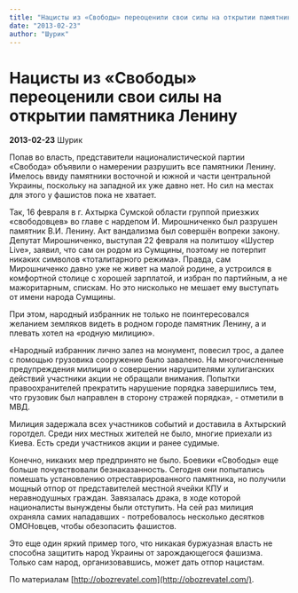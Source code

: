 ```yaml
---
title: "Нацисты из «Свободы» переоценили свои силы на открытии памятника Ленину"
date: "2013-02-23"
author: "Шурик"
---
```


# Нацисты из «Свободы» переоценили свои силы на открытии памятника Ленину

**2013-02-23** Шурик

Попав во власть, представители националистической партии «Свобода» объявили о намерении разрушить все памятники Ленину. Имелось ввиду памятники восточной и южной и части центральной Украины, поскольку на западной их уже давно нет. Но сил на местах для этого у фашистов пока не хватает.

Так, 16 февраля в г. Ахтырка Сумской области группой приезжих «свободовцев» во главе с нардепом И. Мирошниченко был разрушен памятник В.И. Ленину. Акт вандализма был совершён вопреки закону. Депутат Мирошниченко, выступая 22 февраля на политшоу «Шустер Live», заявил, что сам он родом из Сумщины, поэтому не потерпит никаких символов «тоталитарного режима». Правда, сам Мирошниченко давно уже не живет на малой родине, а устроился в комфортной столице с хорошей зарплатой, и избран по партийным, а не мажоритарным, спискам. Но это нисколько не мешает ему выступать от имени народа Сумщины.

При этом, народный избранник не только не поинтересовался желанием земляков видеть в родном городе памятник Ленину, а и плевать хотел на «родную милицию».

«Народный избранник лично залез на монумент, повесил трос, а далее с помощью грузовика сооружение было завалено. На многочисленные предупреждения милиции о совершении нарушителями хулиганских действий участники акции не обращали внимания. Попытки правоохранителей прекратить нарушение порядка завершились тем, что грузовик был направлен в сторону стражей порядка», - отметили в МВД.

Милиция задержала всех участников событий и доставила в Ахтырский горотдел. Среди них местных жителей не было, многие приехали из Киева. Есть среди участников акции и ранее судимые.

Конечно, никаких мер предпринято не было. Боевики «Свободы» еще больше почувствовали безнаказанность. Сегодня они попытались помешать установлению отреставрированного памятника, но получили мощный отпор от представителей местной ячейки КПУ и неравнодушных граждан. Завязалась драка, в ходе которой националисты вынуждены были отступить. На сей раз милиция охраняла самих нападавших - потребовалось несколько десятков ОМОНовцев, чтобы обезопасить фашистов.

Это еще один яркий пример того, что никакая буржуазная власть не способна защитить народ Украины от зарождающегося фашизма. Только сам народ, организовавшись, может дать отпор нацистам.

По материалам [http://obozrevatel.com](http://obozrevatel.com/).
